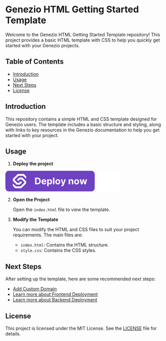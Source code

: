 
# Genezio HTML Getting Started Template

Welcome to the Genezio HTML Getting Started Template repository! This project provides a basic HTML template with CSS to help you quickly get started with your Genezio projects.

## Table of Contents

- [Introduction](#introduction)
- [Usage](#usage)
- [Next Steps](#next-steps)
- [License](#license)

## Introduction

This repository contains a simple HTML and CSS template designed for Genezio users. The template includes a basic structure and styling, along with links to key resources in the Genezio documentation to help you get started with your project.

## Usage

1. **Deploy the project**

[![Genezio Deploy](https://raw.githubusercontent.com/Genez-io/graphics/main/svg/deploy-button.svg)](https://app.genez.io/start/deploy?repository=https://github.com/Genez-io/html-getting-started)



2. **Open the Project**

   Open the `index.html` file to view the template.

3. **Modify the Template**

   You can modify the HTML and CSS files to suit your project requirements. The main files are:
   - `index.html`: Contains the HTML structure.
   - `style.css`: Contains the CSS styles.

## Next Steps

After setting up the template, here are some recommended next steps:

 <ul>
    <li><a target="_blank" href="https://genezio.com/docs/features/custom-domain-configuration/">Add Custom Domain</a></li>
    <li><a target="_blank" href="https://genezio.com/docs/features/frontend-deployment/">Learn more about Frontend Deployment</a></li>
    <li><a target="_blank" href="https://genezio.com/docs/features/backend-deployment/">Learn more about Backend Deployment</a></li>
</ul>


## License

This project is licensed under the MIT License. See the [LICENSE](LICENSE) file for details.

